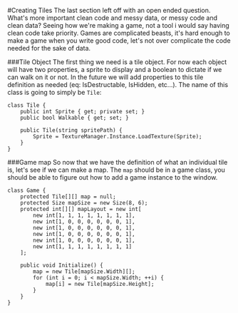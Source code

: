 #Creating Tiles
The last section left off with an open ended question. What's more important clean code and messy data, or messy code and clean data? Seeing how we're making a game, not a tool i would say having clean code take priority. Games are complicated beasts, it's hard enough to make a game when you write good code, let's not over complicate the code needed for the sake of data.

###Tile Object
The first thing we need is a tile object. For now each object will have two properties, a sprite to display and a boolean to dictate if we can walk on it or not. In the future we will add properties to this tile definition as needed (eq: IsDestructable, IsHidden, etc...). The name of this class is going to simply be ```Tile```:

```
class Tile {
    public int Sprite { get; private set; }
    public bool Walkable { get; set; }
    
    public Tile(string spritePath) {
        Sprite = TextureManager.Instance.LoadTexture(Sprite);
    }
}
```

###Game map
So now that we have the definition of what an individual tile is, let's see if we can make a map. The ```map``` should be in a game class, you should be able to figure out how to add a game instance to the window.

```
class Game {
    protected Tile[][] map = null;
    protected Size mapSize = new Size(8, 6);
    protected int[][] mapLayout = new int[
        new int[1, 1, 1, 1, 1, 1, 1, 1],
        new int[1, 0, 0, 0, 0, 0, 0, 1],
        new int[1, 0, 0, 0, 0, 0, 0, 1],
        new int[1, 0, 0, 0, 0, 0, 0, 1],
        new int[1, 0, 0, 0, 0, 0, 0, 1],
        new int[1, 1, 1, 1, 1, 1, 1, 1]
    ];
    
    public void Initialize() {
        map = new Tile[mapSize.Width][];
        for (int i = 0; i < mapSize.Width; ++i) {
            map[i] = new Tile[mapSize.Height];
        }
    }
}
```